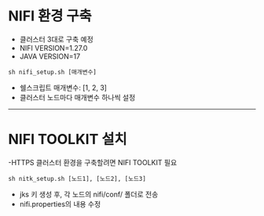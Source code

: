# NIFI 환경 구축
- 클러스터 3대로 구축 예정
- NIFI VERSION=1.27.0
- JAVA VERSION=17
```shell
sh nifi_setup.sh [매개변수]
```
- 쉘스크립트 매개변수: [1, 2, 3]
- 클러스터 노드마다 매개변수 하나씩 설정
---

# NIFI TOOLKIT 설치
-HTTPS 클러스터 환경을 구축할려면 NIFI TOOLKIT 필요
```shell
sh nitk_setup.sh [노드1], [노드2], [노드3]
```
- jks 키 생성 후, 각 노드의 nifi/conf/ 폴더로 전송
- nifi.properties의 내용 수정
